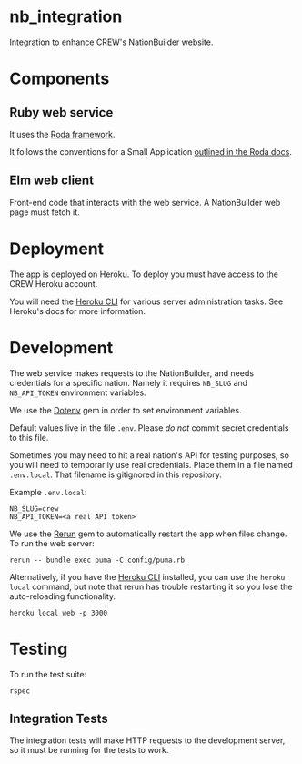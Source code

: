 # nb_integration
Integration to enhance CREW's NationBuilder website.

# Components

## Ruby web service

It uses the [Roda framework](http://roda.jeremyevans.net/).

It follows the conventions for a Small Application [outlined in the Roda docs](http://roda.jeremyevans.net/rdoc/files/doc/conventions_rdoc.html).

## Elm web client

Front-end code that interacts with the web service. A NationBuilder web page must fetch it.

# Deployment

The app is deployed on Heroku. To deploy you must have access to the CREW Heroku account.

You will need the [Heroku CLI](https://devcenter.heroku.com/categories/command-line) for various server administration tasks. See Heroku's docs for more information.

# Development

The web service makes requests to the NationBuilder, and needs credentials for a specific nation. Namely it requires `NB_SLUG` and `NB_API_TOKEN` environment variables.

We use the [Dotenv](https://github.com/bkeepers/dotenv) gem in order to set environment variables.

Default values live in the file `.env`. Please *do not* commit secret credentials to this file.

Sometimes you may need to hit a real nation's API for testing purposes, so you will need to temporarily use real credentials. Place them in a file named `.env.local`. That filename is gitignored in this repository.

Example `.env.local`:

```
NB_SLUG=crew
NB_API_TOKEN=<a real API token>
```

We use the [Rerun](https://github.com/alexch/rerun) gem to automatically restart the app when files change. To run the web server:

```
rerun -- bundle exec puma -C config/puma.rb
```

Alternatively, if you have the [Heroku CLI](https://devcenter.heroku.com/categories/command-line) installed, you can use the `heroku local` command, but note that rerun has trouble restarting it so you lose the auto-reloading functionality.

```
heroku local web -p 3000
```

# Testing

To run the test suite:

```
rspec
```

## Integration Tests

The integration tests will make HTTP requests to the development server, so it must be running for the tests to work.

